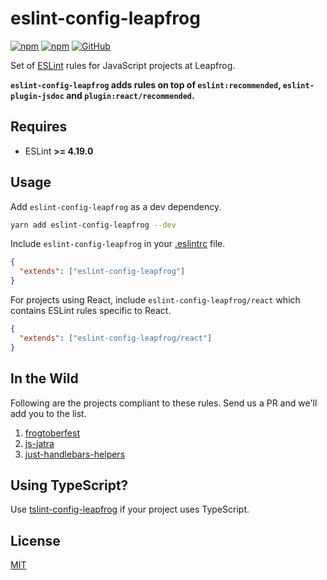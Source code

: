 # eslint-config-leapfrog

[![npm](https://img.shields.io/npm/v/eslint-config-leapfrog?style=flat-square)](https://badge.fury.io/js/eslint-config-leapfrog)
[![npm](https://img.shields.io/npm/dm/eslint-config-leapfrog?style=flat-square)](https://npmjs.org/package/eslint-config-leapfrog)
[![GitHub](https://img.shields.io/github/license/leapfrogtechnology/eslint-config-leapfrog?style=flat-square)](LICENSE)

Set of [ESLint](https://eslint.org/) rules for JavaScript projects at Leapfrog.

**`eslint-config-leapfrog` adds rules on top of `eslint:recommended`, `eslint-plugin-jsdoc` and `plugin:react/recommended`.**

## Requires

- ESLint **>= 4.19.0**

## Usage

Add `eslint-config-leapfrog` as a dev dependency.

```bash
yarn add eslint-config-leapfrog --dev
```

Include `eslint-config-leapfrog` in your [.eslintrc](https://eslint.org/docs/user-guide/getting-started#configuration) file.

```json
{
  "extends": ["eslint-config-leapfrog"]
}
```

For projects using React, include `eslint-config-leapfrog/react` which contains ESLint rules specific to React.

```json
{
  "extends": ["eslint-config-leapfrog/react"]
}
```

## In the Wild

Following are the projects compliant to these rules. Send us a PR and we'll add you to the list.

1. [frogtoberfest](https://github.com/leapfrogtechnology/frogtoberfest) 
2. [js-jatra](https://github.com/leapfrogtechnology/js-jatra)
3. [just-handlebars-helpers](https://github.com/leapfrogtechnology/just-handlebars-helpers) 

## Using TypeScript?

Use [tslint-config-leapfrog](https://github.com/leapfrogtechnology/tslint-config-leapfrog) if your project uses TypeScript.

## License

[MIT](LICENSE)
